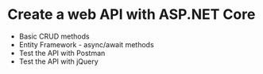 # Create a web API with ASP.NET Core
- Basic CRUD methods
- Entity Framework - async/await methods
- Test the API with Postman
- Test the API with jQuery

